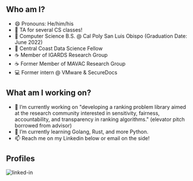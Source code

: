 ## Who am I?

- 😄 Pronouns: He/him/his
- 🏫 TA for several CS classes! 
- 🏫 Computer Science B.S. @ Cal Poly San Luis Obispo (Graduation Date: June 2022)
- 📔 Central Coast Data Science Fellow
- ☕ Member of IGARDS Research Group
- ☕ Former Member of MAVAC Research Group
- 💻 Former intern @ VMware & SecureDocs

## What am I working on?

- 🔭 I’m currently working on "developing a ranking problem library aimed at the research community interested in sensitivity, 
fairness, accountability, and transparency in ranking algorithms." (elevator pitch borrowed from advisor)
- 🌱 I’m currently learning Golang, Rust, and more Python.
- 📫 Reach me on my Linkedin below or email on the side!


## Profiles

[<img align="left" alt="linked-in" src="https://img.shields.io/badge/linkedin-%230077B5.svg?&style=for-the-badge&logo=linkedin&logoColor=white" />](https://www.linkedin.com/in/bjtat/)

[comment]: <> (The badge was borrowed from https://github.com/Waidhoferj, thanks John!)
